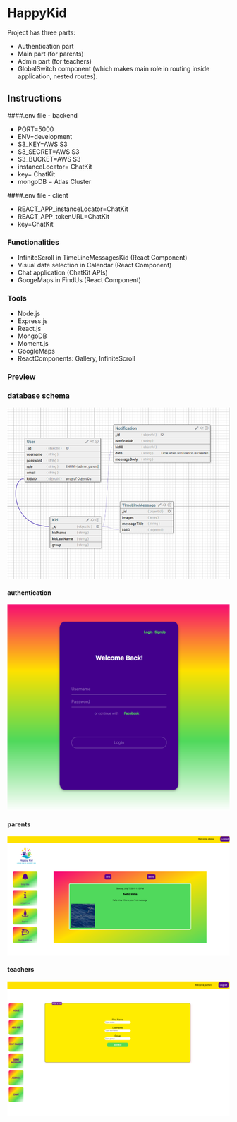 # HappyKid

Project has three parts:

- Authentication part
- Main part (for parents)
- Admin part (for teachers)
- GlobalSwitch component (which makes main role in routing inside application, nested routes).

## Instructions
####.env file - backend
- PORT=5000
- ENV=development
- S3_KEY=AWS S3
- S3_SECRET=AWS S3
- S3_BUCKET=AWS S3
- instanceLocator= ChatKit
- key= ChatKit
- mongoDB = Atlas Cluster

####.env file - client
- REACT_APP_instanceLocator=ChatKit
- REACT_APP_tokenURL=ChatKit
- key=ChatKit

### Functionalities
- InfiniteScroll in TimeLineMessagesKid (React Component)
- Visual date selection in Calendar (React Component)
- Chat application (ChatKit APIs)
- GoogeMaps in FindUs (React Component)

### Tools
- Node.js
- Express.js
- React.js
- MongoDB
- Moment.js
- GoogleMaps
- ReactComponents: Gallery, InfiniteScroll

### Preview
### database schema
![database schema](readme/happyKidDB.png)

#### authentication
![preview authentication](readme/authentication.png)

#### parents
![preview parents](readme/parents.png)

#### teachers
![preview teachers](readme/teacher.png)




